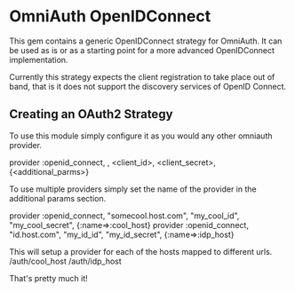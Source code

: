 # OmniAuth OpenIDConnect

This gem contains a generic OpenIDConnect strategy for OmniAuth. It can be used 
as is or as a starting point for a more advanced OpenIDConnect implementation. 

Currently this strategy expects the client registration to take place out of band,
that is it does not support the discovery services of OpenID Connect. 

## Creating an OAuth2 Strategy

To use this module simply configure it as you would any other omniauth provider.

provider :openid_connect, <host>, <client_id>, <client_secret>, {<additional_parms>}
  

To use multiple providers simply set the name of the provider in the additional
params section.


provider :openid_connect, "somecool.host.com", "my_cool_id", "my_cool_secret", {:name=>:cool_host}
provider :openid_connect, "id.host.com", "my_id_id", "my_id_secret", {:name=>:idp_host}

This will setup a provider for each of the hosts mapped to different urls.
/auth/cool_host 
/auth/idp_host



That's pretty much it!

